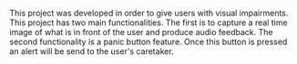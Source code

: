 This project was developed in order to give users with visual impairments. This project has two main functionalities. The first is to capture a real time image of what is in front of the user and produce audio feedback. The second functionality is a panic button feature. Once this button is pressed an alert will be send to the user's caretaker. 
